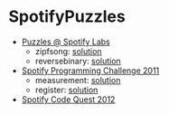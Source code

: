 SpotifyPuzzles
==============

- [Puzzles @ Spotify Labs](https://labs.spotify.com/puzzles/)
    - zipfsong: [solution](src/zipfsong.cpp)
    - reversebinary: [solution](src/reversebinary.cpp)
- [Spotify Programming Challenge 2011](https://d2us6zencw9qvn.cloudfront.net/wp/u/1.-Spotify-Programming-Challenge.pdf)
    - measurement: [solution](src/measurement.cpp)
    - register: [solution](src/register.cpp)
- [Spotify Code Quest 2012](https://d2us6zencw9qvn.cloudfront.net/wp/u/2.-Spotify-Codequest-2012.pdf)
